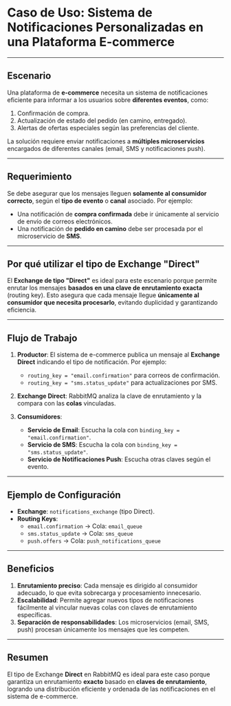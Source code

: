 # Caso de Uso: Sistema de Notificaciones Personalizadas en una Plataforma E-commerce

---

## Escenario

Una plataforma de **e-commerce** necesita un sistema de notificaciones eficiente para informar a los usuarios sobre **diferentes eventos**, como:

1. Confirmación de compra.
2. Actualización de estado del pedido (en camino, entregado).
3. Alertas de ofertas especiales según las preferencias del cliente.

La solución requiere enviar notificaciones a **múltiples microservicios** encargados de diferentes canales (email, SMS y notificaciones push).

---

## Requerimiento

Se debe asegurar que los mensajes lleguen **solamente al consumidor correcto**, según el **tipo de evento** o **canal** asociado. Por ejemplo:

- Una notificación de **compra confirmada** debe ir únicamente al servicio de envío de correos electrónicos.
- Una notificación de **pedido en camino** debe ser procesada por el microservicio de **SMS**.

---

## Por qué utilizar el tipo de Exchange "Direct"

El **Exchange de tipo "Direct"** es ideal para este escenario porque permite enrutar los mensajes **basados en una clave de enrutamiento exacta** (routing key). Esto asegura que cada mensaje llegue **únicamente al consumidor que necesita procesarlo**, evitando duplicidad y garantizando eficiencia.

---

## Flujo de Trabajo

1. **Productor**: El sistema de e-commerce publica un mensaje al **Exchange Direct** indicando el tipo de notificación. Por ejemplo:
    - `routing_key = "email.confirmation"` para correos de confirmación.
    - `routing_key = "sms.status_update"` para actualizaciones por SMS.

2. **Exchange Direct**: RabbitMQ analiza la clave de enrutamiento y la compara con las **colas** vinculadas.

3. **Consumidores**:
    - **Servicio de Email**: Escucha la cola con `binding_key = "email.confirmation"`.
    - **Servicio de SMS**: Escucha la cola con `binding_key = "sms.status_update"`.
    - **Servicio de Notificaciones Push**: Escucha otras claves según el evento.

---

## Ejemplo de Configuración

- **Exchange**: `notifications_exchange` (tipo Direct).
- **Routing Keys**:
    - `email.confirmation` → Cola: `email_queue`
    - `sms.status_update` → Cola: `sms_queue`
    - `push.offers` → Cola: `push_notifications_queue`

---

## Beneficios

1. **Enrutamiento preciso**: Cada mensaje es dirigido al consumidor adecuado, lo que evita sobrecarga y procesamiento innecesario.
2. **Escalabilidad**: Permite agregar nuevos tipos de notificaciones fácilmente al vincular nuevas colas con claves de enrutamiento específicas.
3. **Separación de responsabilidades**: Los microservicios (email, SMS, push) procesan únicamente los mensajes que les competen.

---

## Resumen

El tipo de Exchange **Direct** en RabbitMQ es ideal para este caso porque garantiza un enrutamiento **exacto** basado en **claves de enrutamiento**, logrando una distribución eficiente y ordenada de las notificaciones en el sistema de e-commerce.
